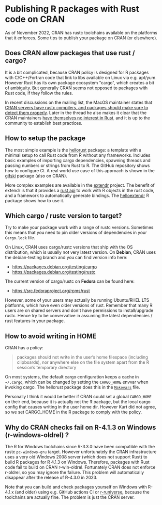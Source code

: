 # Publishing R packages with Rust code on CRAN

As of November 2022, CRAN has rustc toolchains available on the platforms that it enforces. Some tips to publish your package on CRAN (or elsewhere).

## Does CRAN allow packages that use rust / cargo?

It is a bit complicated, because CRAN policy is designed for R packages with C/C++/Fortran code that link to libs available on Linux via e.g. apt/yum. However Rust has its own package ecosystem "cargo", which creates a bit of ambiguity. But generally CRAN seems not opposed to packages with Rust code, if they follow the rules.

In recent discussions on the mailing list, the MacOS maintainer states that [CRAN servers have rustc compilers, and packages should make sure to detect them properly](https://stat.ethz.ch/pipermail/r-package-devel/2022q4/008638.html). Later in the thread he also makes it clear that the CRAN maintainers [have themselves no interest in Rust](https://stat.ethz.ch/pipermail/r-package-devel/2022q4/008640.html), and it is up to the community to establish best practices.


## How to setup the package

The most simple example is the [hellorust](https://github.com/r-rust/hellorust) package: a template with a minimal setup to call Rust code from R without any frameworks. Includes basic examples of importing cargo dependencies, spawning threads and passing numbers or strings from Rust to R. The GitHub repository shows how to configure CI. A real world use case of this approach is shown in the [gifski](https://cran.r-project.org/package=gifski) package (also on CRAN).

More complex examples are available in the [extendr](https://github.com/extendr) project. The benefit of extendr is that it provides a [rust api](https://crates.io/crates/extendr-api) to work with R objects in the rust code, and a framework to automatically generate bindings. The [helloextendr](https://github.com/extendr/helloextendr) R package shows how to use it.


## Which cargo / rustc version to target?

Try to make your package work with a range of rustc versions. Sometimes this means that you need to pin older versions of dependencies in your `Cargo.lock` file.

On Linux, CRAN uses cargo/rustc versions that ship with the OS distribution, which is usually not very latest version. On __Debian__, CRAN uses the debian-testing branch and you can find version info here:

 - https://packages.debian.org/testing/cargo
 - https://packages.debian.org/testing/rustc

The current version of cargo/rustc on __Fedora__ can be found here:

 - https://src.fedoraproject.org/rpms/rust

However, some of your users may actually be running Ubuntu/RHEL LTS platforms, which have even older versions of rust. Remember that many R users are on shared servers and don't have permissions to install/upgrade rustc. Hence try to be convervative in assuming the latest dependencies / rust features in your package.

## How to avoid writing in HOME

CRAN has a policy:

> packages should not write in the user’s home filespace (including clipboards), nor anywhere else on the file system apart from the R session’s temporary directory

On most systems, the default cargo configuration keeps a cache in `~/.cargo`, which can be changed by setting the `CARGO_HOME` envvar when invoking cargo. The hellorust package does this in the [`Makevars`](https://github.com/r-rust/hellorust/blob/master/src/Makevars) file.

Personally I think it would be better if CRAN could set a global `CARGO_HOME` on their end, because it is actually not the R package, but the local cargo config that causes writing in the user home dir. However Kurt did not agree, so we set CARGO_HOME in the R package to comply with the policy.

## Why do CRAN checks fail on R-4.1.3 on Windows (r-windows-oldrel) ?

The R for Windows toolchains since R-3.3.0 have been compatible with the rustc `pc-windows-gnu` target. However unfortunately the CRAN infrastructure uses a very old Windows 2008 server (which does not support Rust) to build R packages for R 4.1.3 on Windows. Therefore, packages with Rust code fail to build on CRAN r-win-oldrel. Fortunately CRAN does not enforce r-oldrel, so you may ignore the failure. This problem will automatically disappear after the release of R-4.3.0 in 2023.

Note that you can build and check packages yourself on Windows with R-4.1.x (and older) using e.g. GitHub actions CI or [r-runiverse](https://r-rust.r-universe.dev/ui#builds), because the toolchains are actually fine. The problem is just the CRAN server.
